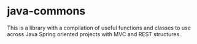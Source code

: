 # java-commons
This is a library with a compilation of useful functions and classes to use across Java Spring oriented projects with MVC and REST structures.
